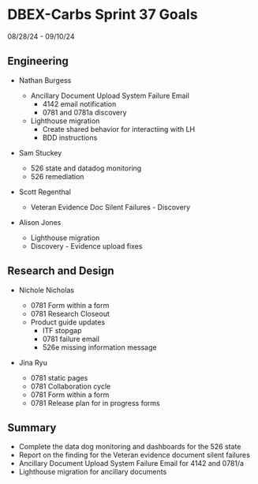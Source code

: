 # DBEX-Carbs Sprint 37 Goals	
08/28/24 - 09/10/24 

## Engineering
  - Nathan Burgess
    - Ancillary Document Upload System Failure Email
      -  4142 email notification 
      -  0781 and 0781a discovery
    - Lighthouse migration
       - Create shared behavior for interactiing with LH
       - BDD instructions
      
  - Sam Stuckey
    - 526 state and datadog monitoring
    - 526 remediation 

 - Scott Regenthal
    - Veteran Evidence Doc Silent Failures - Discovery
  
  - Alison Jones
    - Lighthouse migration
    - Discovery - Evidence upload fixes

## Research and Design
  - Nichole Nicholas
    - 0781 Form within a form
    - 0781 Research Closeout
    - Product guide updates
      - ITF stopgap
      - 0781 failure email
      - 526e missing information message
         
  - Jina Ryu
    - 0781 static pages
    - 0781 Collaboration cycle
    - 0781 Form within a form
    - 0781 Release plan for in progress forms


## Summary
  - Complete the data dog monitoring and dashboards for the 526 state
  - Report on the finding for the Veteran evidence document silent failures
  - Ancillary Document Upload System Failure Email for 4142 and 0781/a
  - Lighthouse migration for ancillary documents
